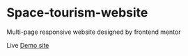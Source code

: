 # Space-tourism-website
Multi-page responsive website designed by frontend mentor

Live [Demo site](https://dashing-longma-8c7b19.netlify.app/index.html)
